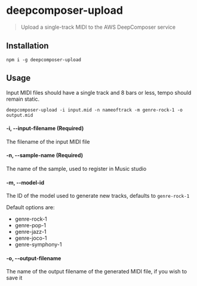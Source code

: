 # deepcomposer-upload

> Upload a single-track MIDI to the AWS DeepComposer service

## Installation

```
npm i -g deepcomposer-upload
```

## Usage

Input MIDI files should have a single track and 8 bars or less, tempo should remain static.

```
deepcomposer-upload -i input.mid -n nameoftrack -m genre-rock-1 -o output.mid
```

#### -i, --input-filename (Required)

The filename of the input MIDI file

#### -n, --sample-name (Required)

The name of the sample, used to register in Music studio

#### -m, --model-id

The ID of the model used to generate new tracks, defaults to `genre-rock-1`

Default options are:

* genre-rock-1
* genre-pop-1
* genre-jazz-1
* genre-joco-1
* genre-symphony-1

#### -o, --output-filename

The name of the output filename of the generated MIDI file, if you wish to save it
